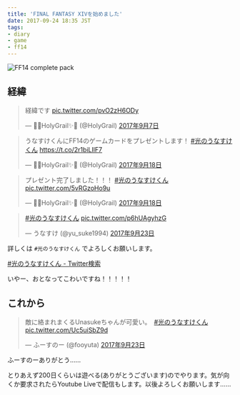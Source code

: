 ```yaml
---
title: 'FINAL FANTASY XIVを始めました'
date: 2017-09-24 18:35 JST
tags:
- diary
- game
- ff14
---
```


![FF14 complete pack](2017/ff14-complete-pack.jpg)

## 経緯
<blockquote class="twitter-tweet" data-lang="ja"><p lang="ja" dir="ltr">経緯です <a href="https://t.co/pvO2zH6ODy">pic.twitter.com/pvO2zH6ODy</a></p>&mdash; 🌈✨HolyGrail✨🌈 (@HolyGrail) <a href="https://twitter.com/HolyGrail/status/905820560092835841">2017年9月7日</a></blockquote>
<script async src="//platform.twitter.com/widgets.js" charset="utf-8"></script>

<blockquote class="twitter-tweet" data-lang="ja"><p lang="ja" dir="ltr">うなすけくんにFF14のゲームカードをプレゼントします！ <a href="https://twitter.com/hashtag/%E5%85%89%E3%81%AE%E3%81%86%E3%81%AA%E3%81%99%E3%81%91%E3%81%8F%E3%82%93?src=hash">#光のうなすけくん</a> <a href="https://t.co/2r1biLIlF7">https://t.co/2r1biLIlF7</a></p>&mdash; 🌈✨HolyGrail✨🌈 (@HolyGrail) <a href="https://twitter.com/HolyGrail/status/909724894073520128">2017年9月18日</a></blockquote>
<script async src="//platform.twitter.com/widgets.js" charset="utf-8"></script>

<blockquote class="twitter-tweet" data-lang="ja"><p lang="ja" dir="ltr">プレゼント完了しました！！！ <a href="https://twitter.com/hashtag/%E5%85%89%E3%81%AE%E3%81%86%E3%81%AA%E3%81%99%E3%81%91%E3%81%8F%E3%82%93?src=hash">#光のうなすけくん</a> <a href="https://t.co/5vRGzoHo9u">pic.twitter.com/5vRGzoHo9u</a></p>&mdash; 🌈✨HolyGrail✨🌈 (@HolyGrail) <a href="https://twitter.com/HolyGrail/status/909722092693741569">2017年9月18日</a></blockquote>
<script async src="//platform.twitter.com/widgets.js" charset="utf-8"></script>

<blockquote class="twitter-tweet" data-lang="ja"><p lang="und" dir="ltr"><a href="https://twitter.com/hashtag/%E5%85%89%E3%81%AE%E3%81%86%E3%81%AA%E3%81%99%E3%81%91%E3%81%8F%E3%82%93?src=hash">#光のうなすけくん</a> <a href="https://t.co/p6hUAgyhzG">pic.twitter.com/p6hUAgyhzG</a></p>&mdash; うなすけ (@yu_suke1994) <a href="https://twitter.com/yu_suke1994/status/911553780440694784">2017年9月23日</a></blockquote>
<script async src="//platform.twitter.com/widgets.js" charset="utf-8"></script>

詳しくは `#光のうなすけくん` でよろしくお願いします。

[#光のうなすけくん - Twitter検索](https://twitter.com/search?f=tweets&vertical=default&q=%23%E5%85%89%E3%81%AE%E3%81%86%E3%81%AA%E3%81%99%E3%81%91%E3%81%8F%E3%82%93&src=savs)

いやー、おとなってこわいですね！！！！！

## これから
<blockquote class="twitter-tweet" data-lang="ja"><p lang="ja" dir="ltr">敵に絡まれまくるUnasukeちゃんが可愛い。　<a href="https://twitter.com/hashtag/%E5%85%89%E3%81%AE%E3%81%86%E3%81%AA%E3%81%99%E3%81%91%E3%81%8F%E3%82%93?src=hash">#光のうなすけくん</a> <a href="https://t.co/Uc5uiSbZ9d">pic.twitter.com/Uc5uiSbZ9d</a></p>&mdash; ふーすのー (@fooyuta) <a href="https://twitter.com/fooyuta/status/911631120801738752">2017年9月23日</a></blockquote>
<script async src="//platform.twitter.com/widgets.js" charset="utf-8"></script>

ふーすのーありがとう……

とりあえず200日くらいは遊べる(ありがとうございます)のでやります。気が向くか要求されたらYoutube Liveで配信もします。以後よろしくお願いします……
